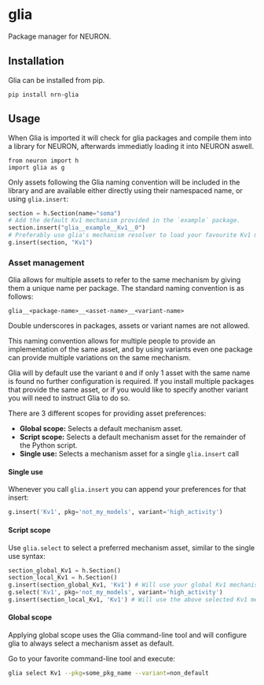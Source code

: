 # glia

Package manager for NEURON.

## Installation

Glia can be installed from pip.

    pip install nrn-glia

## Usage

When Glia is imported it will check for glia packages and compile them into
a library for NEURON, afterwards immediatly loading it into NEURON aswell.

    from neuron import h
    import glia as g

Only assets following the Glia naming convention will be included in the library
and are available either directly using their namespaced name, or using
`glia.insert`:

```python
section = h.Section(name="soma")
# Add the default Kv1 mechanism provided in the `example` package.
section.insert("glia__example__Kv1__0")
# Preferably use glia's mechanism resolver to load your favourite Kv1 mechanism.
g.insert(section, "Kv1")
```

### Asset management

Glia allows for multiple assets to refer to the same mechanism by giving them
a unique name per package. The standard naming convention is as follows:

```
glia__<package-name>__<asset-name>__<variant-name>
```

Double underscores in packages, assets or variant names are not allowed.

This naming convention allows for multiple people to provide an implementation
of the same asset, and by using variants even one package can provide multiple
variations on the same mechanism.

Glia will by default use the variant `0` and if only 1 asset with the same name
is found no further configuration is required. If you install multiple packages
that provide the same asset, or if you would like to specify another variant
you will need to instruct Glia to do so.

There are 3 different scopes for providing asset preferences:

* **Global scope:** Selects a default mechanism asset.
* **Script scope:** Selects a default mechanism asset for the remainder of the Python script.
* **Single use:** Selects a mechanism asset for a single `glia.insert` call

#### Single use

Whenever you call `glia.insert` you can append your preferences for that insert:

```python
g.insert('Kv1', pkg='not_my_models', variant='high_activity')
```

#### Script scope

Use `glia.select` to select a preferred mechanism asset, similar to the single
use syntax:

```python
section_global_Kv1 = h.Section()
section_local_Kv1 = h.Section()
g.insert(section_global_Kv1, 'Kv1') # Will use your global Kv1 mechanism
g.select('Kv1', pkg='not_my_models', variant='high_activity')
g.insert(section_local_Kv1, 'Kv1') # Will use the above selected Kv1 mechanism
```

#### Global scope

Applying global scope uses the Glia command-line tool and will configure glia
to always select a mechanism asset as default.

Go to your favorite command-line tool and execute:

```bash
glia select Kv1 --pkg=some_pkg_name --variant=non_default
```
